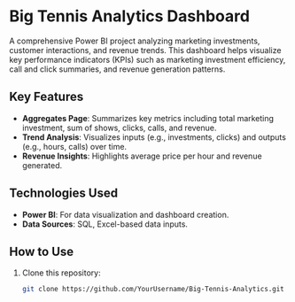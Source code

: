 # Big Tennis Analytics Dashboard

A comprehensive Power BI project analyzing marketing investments, customer interactions, and revenue trends. This dashboard helps visualize key performance indicators (KPIs) such as marketing investment efficiency, call and click summaries, and revenue generation patterns.

## Key Features
- **Aggregates Page**: Summarizes key metrics including total marketing investment, sum of shows, clicks, calls, and revenue.
- **Trend Analysis**: Visualizes inputs (e.g., investments, clicks) and outputs (e.g., hours, calls) over time.
- **Revenue Insights**: Highlights average price per hour and revenue generated.

## Technologies Used
- **Power BI**: For data visualization and dashboard creation.
- **Data Sources**: SQL, Excel-based data inputs.

## How to Use
1. Clone this repository:
   ```bash
   git clone https://github.com/YourUsername/Big-Tennis-Analytics.git

